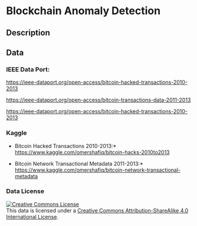 # Blockchain Anomaly Detection

## Description


## Data

### IEEE Data Port:

https://ieee-dataport.org/open-access/bitcoin-hacked-transactions-2010-2013

https://ieee-dataport.org/open-access/bitcoin-transactions-data-2011-2013

https://ieee-dataport.org/open-access/bitcoin-hacked-transactions-2010-2013


### Kaggle
* Bitcoin Hacked Transactions 2010-2013:* https://www.kaggle.com/omershafiq/bitcoin-hacks-2010to2013

* Bitcoin Network Transactional Metadata 2011-2013:* https://www.kaggle.com/omershafiq/bitcoin-network-transactional-metadata


### Data License

<a rel="license" href="http://creativecommons.org/licenses/by-sa/4.0/"><img alt="Creative Commons License" style="border-width:0" src="https://i.creativecommons.org/l/by-sa/4.0/88x31.png" /></a><br />This data is licensed under a <a rel="license" href="http://creativecommons.org/licenses/by-sa/4.0/">Creative Commons Attribution-ShareAlike 4.0 International License</a>.
